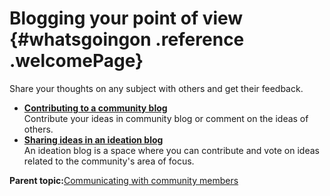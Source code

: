 # Blogging your point of view {#whatsgoingon .reference .welcomePage}

Share your thoughts on any subject with others and get their feedback.

-   **[Contributing to a community blog](../communities/c_com_create_blog_entry.md)**  
Contribute your ideas in community blog or comment on the ideas of others.
-   **[Sharing ideas in an ideation blog](../communities/ideationblog_frame.md)**  
An ideation blog is a space where you can contribute and vote on ideas related to the community's area of focus.

**Parent topic:**[Communicating with community members](../communities/sharing_your_ideas_and_points_of_view.md)


